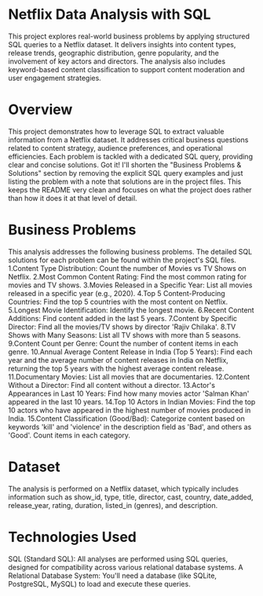 # Netflix Data Analysis with SQL
This project explores real-world business problems by applying structured SQL queries to a Netflix dataset. It delivers insights into content types, release trends, geographic distribution, genre popularity, and the involvement of key actors and directors. The analysis also includes keyword-based content classification to support content moderation and user engagement strategies.

# Overview
This project demonstrates how to leverage SQL to extract valuable information from a Netflix dataset. It addresses critical business questions related to content strategy, audience preferences, and operational efficiencies. Each problem is tackled with a dedicated SQL query, providing clear and concise solutions.
Got it! I'll shorten the "Business Problems & Solutions" section by removing the explicit SQL query examples and just listing the problem with a note that solutions are in the project files. This keeps the README very clean and focuses on what the project does rather than how it does it at that level of detail.

# Business Problems
This analysis addresses the following business problems. The detailed SQL solutions for each problem can be found within the project's SQL files.
1.Content Type Distribution: Count the number of Movies vs TV Shows on Netflix.
2.Most Common Content Rating: Find the most common rating for movies and TV shows.
3.Movies Released in a Specific Year: List all movies released in a specific year (e.g., 2020).
4.Top 5 Content-Producing Countries: Find the top 5 countries with the most content on Netflix.
5.Longest Movie Identification: Identify the longest movie.
6.Recent Content Additions: Find content added in the last 5 years.
7.Content by Specific Director: Find all the movies/TV shows by director 'Rajiv Chilaka'.
8.TV Shows with Many Seasons: List all TV shows with more than 5 seasons.
9.Content Count per Genre: Count the number of content items in each genre.
10.Annual Average Content Release in India (Top 5 Years): Find each year and the average number of content releases in India on Netflix, returning the top 5 years with the highest average content release.
11.Documentary Movies: List all movies that are documentaries.
12.Content Without a Director: Find all content without a director.
13.Actor's Appearances in Last 10 Years: Find how many movies actor 'Salman Khan' appeared in the last 10 years.
14.Top 10 Actors in Indian Movies: Find the top 10 actors who have appeared in the highest number of movies produced in India.
15.Content Classification (Good/Bad): Categorize content based on keywords 'kill' and 'violence' in the description field as 'Bad', and others as 'Good'. Count items in each category.

# Dataset
The analysis is performed on a Netflix dataset, which typically includes information such as show_id, type, title, director, cast, country, date_added, release_year, rating, duration, listed_in (genres), and description.
# Technologies Used
SQL (Standard SQL): All analyses are performed using SQL queries, designed for compatibility across various relational database systems.
A Relational Database System: You'll need a database (like SQLite, PostgreSQL, MySQL) to load and execute these queries.
  
